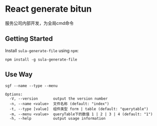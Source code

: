 <!--
 * @Description: 
 * @Author: rodchen
 * @Date: 2020-12-16 22:25:01
 * @LastEditTime: 2020-12-16 23:58:45
 * @LastEditors: rodchen
-->
# React generate bitun
服务公司内部开发，为全局cmd命令

## Getting Started

Install `sula-generate-file` using `npm`:

```
npm install -g sula-generate-file
```

## Use Way

```
sgf --name --type --menu

Options:
  -V, --version       output the version number
  -n, --name <value>  文件名称 (default: "index")
  -t, --type [value]  组件类型 form | table (default: "querytable")
  -m, --menu <value>  queryTable下的数值 1 | 2 | 3 | 4 (default: "1")
  -h, --help          output usage information
```
